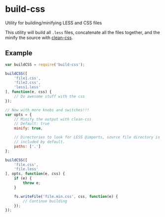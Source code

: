 build-css
=========

Utility for building/minifying LESS and CSS files

This utility will build all `.less` files, concatenate all the files together,
and the minify the source with
[clean-css](https://github.com/GoalSmashers/clean-css).

## Example

```js
var buildCSS = require('build-css');

buildCSS([
    'file1.css',
    'file2.css',
    'less1.less'
], function(e, css) {
    // Do awesome stuff with the css
});

// Now with more knobs and switches!!!
var opts = {
    // Minify the output with clean-css
    // Default: true
    minify: true,

    // Directories to look for LESS @imports, source file directory is
    // included by default.
    paths: ['.']
};

buildCSS([
    'file.css',
    'file.less'
], opts, function(e, css) {
    if (e) {
        throw e;
    }

    fs.writeFile('file.min.css', css, function(e) {
        // Continue building
    });
});
```

